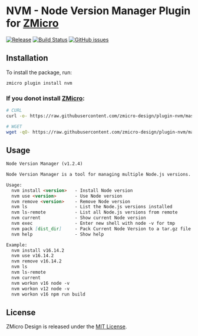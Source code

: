 # NVM - Node Version Manager Plugin for [ZMicro](https://github.com/zcorky/zmicro)

[![Release](https://img.shields.io/github/tag/zmicro-design/plugin-nvm.svg?label=Release)](https://github.com/zmicro-design/plugin-nvm/tags)
[![Build Status](https://github.com/zmicro-design/plugin-nvm/actions/workflows/ci.yml/badge.svg?branch=master)](https://github.com/zmicro-design/plugin-nvm/actions/workflows/ci.yml)
[![GitHub issues](https://img.shields.io/github/issues/zmicro-design/plugin-nvm.svg)](https://github.com/zmicro-design/plugin-nvm/issues)

## Installation

To install the package, run:

```bash
zmicro plugin install nvm
```

### If you donot install [ZMicro](https://github.com/zcorky/zmicro):

```bash
# CURL
curl -o- https://raw.githubusercontent.com/zmicro-design/plugin-nvm/master/install | bash

# WGET
wget -qO- https://raw.githubusercontent.com/zmicro-design/plugin-nvm/master/install | bash
```

## Usage

```markdown
Node Version Manager (v1.2.4)

Node Version Manager is a tool for managing multiple Node.js versions.

Usage:
  nvm install <version>   - Install Node version
  nvm use <version>       - Use Node version
  nvm remove <version>    - Remove Node version
  nvm ls                  - List the Node.js versions installed
  nvm ls-remote           - List all Node.js versions from remote
  nvm current             - Show current Node version
  nvm exec                - Enter new shell with node -v for tmp
  nvm pack [dist_dir]     - Pack Current Node Version to a tar.gz file
  nvm help                - Show help

Example:
  nvm install v16.14.2
  nvm use v16.14.2
  nvm remove v16.14.2
  nvm ls
  nvm ls-remote
  nvm current
  nvm workon v16 node -v
  nvm workon v12 node -v
  nvm workon v16 npm run build
```

## License

ZMicro Design is released under the [MIT License](./LICENSE).
